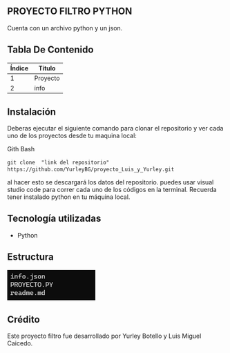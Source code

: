 ## PROYECTO FILTRO PYTHON

Cuenta con un archivo python y un json.

## Tabla De Contenido
| Índice | Título |
|--|------|
| 1 | Proyecto| 
| 2 | info |


## Instalación

Deberas ejecutar el siguiente comando para clonar el repositorio y ver cada uno de los proyectos  desde tu maquina local:
 
Gith Bash

~~~ 
git clone  "link del repositorio" https://github.com/YurleyBG/proyecto_Luis_y_Yurley.git
~~~
al hacer esto se descargará  los datos del repositorio. puedes usar visual studio code para correr cada uno de los códigos en la terminal.
Recuerda tener instalado python en tu máquina local.

 ## Tecnología utilizadas

+ Python

## Estructura 
![alt text](pinctures/image.png)

## Crédito 
Este  proyecto filtro fue desarrollado por Yurley Botello y Luis Miguel Caicedo.
